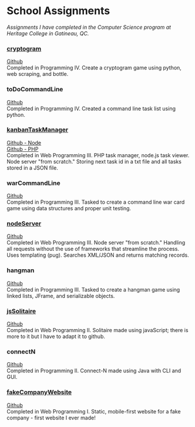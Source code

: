 # School Assignments

_Assignments I have completed in the Computer Science program at Heritage College in Gatineau, QC._

### [cryptogram](https://mc-cryptogram.herokuapp.com/)

[Github](https://github.com/marissa-cleroux/cryptogram)  
Completed in Programming IV. Create a cryptogram game using python, web scraping, and bottle.

### toDoCommandLine

[Github](https://github.com/marissa-cleroux/commandLineToDoList)  
Completed in Programming IV. Created a command line task list using python.

### [kanbanTaskManager](https://kanban-task-manager.herokuapp.com/)

[Github - Node](https://github.com/marissa-cleroux/kanbanTaskManagerNode)  
[Github - PHP](https://github.com/marissa-cleroux/kanbanTaskManagerPHP)  
Completed in Web Programming III. PHP task manager, node.js task viewer. Node server "from scratch." Storing next task id in a txt file and all tasks stored in a JSON file.

### warCommandLine

[Github](https://github.com/marissa-cleroux/warCardGame/tree/master/src/war)  
Completed in Programming III. Tasked to create a command line war card game using data structures and proper unit testing.

### [nodeServer](https://mcleroux-node-server.herokuapp.com)

[Github](https://github.com/marissa-cleroux/nodeServer)  
Completed in Web Programming III. Node server "from scratch." Handling all requests without the use of frameworks that streamline the process. Uses templating (pug). Searches XML/JSON and returns matching records.

### hangman

[Github](https://github.com/marissa-cleroux/hangman)  
Completed in Programming III. Tasked to create a hangman game using linked lists, JFrame, and serializable objects.

### [jsSolitaire](https://marissa-cleroux.github.io/schoolAssignments/jsSolitaire/game.html)

[Github](https://github.com/marissa-cleroux/schoolAssignments/tree/master/jsSolitaire)  
Completed in Web Programming II. Solitaire made using javaScript; there is more to it but I have to adapt it to github.

### connectN

[Github](https://github.com/marissa-cleroux/connectN)  
Completed in Programming II. Connect-N made using Java with CLI and GUI.

### [fakeCompanyWebsite](https://marissa-cleroux.github.io/companyWebsite/index.html)

[Github](https://github.com/marissa-cleroux/companyWebsite)  
Completed in Web Programming I. Static, mobile-first website for a fake company - first website I ever made!
